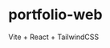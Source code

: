 # portfolio-web
 Vite + React + TailwindCSS


<div style={{ position: "relative" }}>
      <div
        style={{
          position: "fixed",
          top: 0,
          left: 0,
          width: "100%",
          height: "100%",
          backgroundColor: "#000000",
          display: !init ? "flex" : "none",
          alignItems: "center",
          justifyContent: "center",
          zIndex: 9999,
        }}
      >
        <PageLoader />